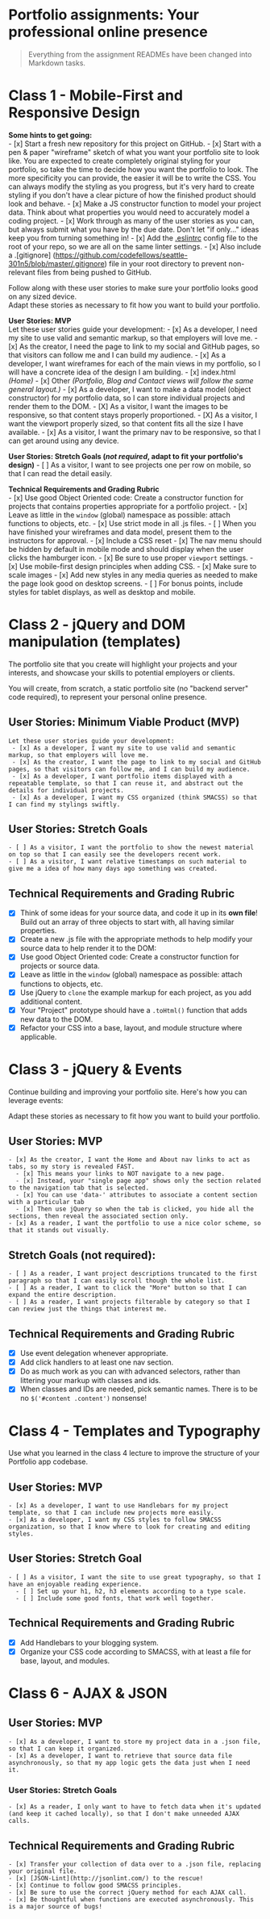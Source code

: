 # Portfolio assignments: Your professional online presence
> Everything from the assignment READMEs have been changed into Markdown tasks.

# Class 1 - Mobile-First and Responsive Design

  **Some hints to get going:**  
    - [x] Start a fresh new repository for this project on GitHub.
    - [x] Start with a pen & paper "wireframe" sketch of what you want your portfolio site to look like. You are expected to create completely original styling for your portfolio, so take the time to decide how you want the portfolio to look. The more specificity you can provide, the easier it will be to write the CSS. You can always modify the styling as you progress, but it's very hard to create styling if you don't have a clear picture of how the finished product should look and behave.
    - [x] Make a JS constructor function to model your project data. Think about what properties you would need to accurately model a coding project.
    - [x] Work through as many of the user stories as you can, but always submit what you have by the due date. Don't let "if only..." ideas keep you from turning something in!
    - [x] Add the [.eslintrc]() config file to the root of your repo, so we are all on the same linter settings.
    - [x] Also include a .[gitignore] (https://github.com/codefellows/seattle-301n5/blob/master/.gitignore) file in your root directory to prevent non-relevant files from being pushed to GitHub.

  Follow along with these user stories to make sure your portfolio looks good on any sized device.  
  Adapt these stories as necessary to fit how you want to build your portfolio.

  **User Stories: MVP**  
    Let these user stories guide your development:
      - [x] As a developer, I need my site to use valid and semantic markup, so that employers will love me.
      - [x] As the creator, I need the page to link to my social and GitHub pages, so that visitors can follow me and I can build my audience.
      - [x] As a developer, I want wireframes for each of the main views in my portfolio, so I will have a concrete idea of the design I am building.
        - [x] index.html _(Home)_
        - [x] Other _(Portfolio, Blog and Contact views will follow the same general layout.)_
      - [x] As a developer, I want to make a data model (object constructor) for my portfolio data, so I can store individual projects and render them to the DOM.
      - [X] As a visitor, I want the images to be responsive, so that content stays properly proportioned.
      - [X] As a visitor, I want the viewport properly sized, so that content fits all the size I have available.
      - [x] As a visitor, I want the primary nav to be responsive, so that I can get around using any device.

  **User Stories: Stretch Goals (*not required*, adapt to fit your portfolio's design)**
    - [ ] As a visitor, I want to see projects one per row on mobile, so that I can read the detail easily.

  **Technical Requirements and Grading Rubric**  
    - [x] Use good Object Oriented code: Create a constructor function for projects that contains properties appropriate for a portfolio project.
    - [x] Leave as little in the `window` (global) namespace as possible: attach functions to objects, etc.
    - [x] Use strict mode in all .js files.
    - [ ] When you have finished your wireframes and data model, present them to the instructors for approval.
    - [x] Include a CSS reset
    - [x] The nav menu should be hidden by default in mobile mode and should display when the user clicks the hamburger icon.
    - [x] Be sure to use proper `viewport` settings.
    - [x] Use mobile-first design principles when adding CSS.
      - [x] Make sure to scale images
    - [x] Add new styles in any media queries as needed to make the page look good on desktop screens.
    - [ ] For bonus points, include styles for tablet displays, as well as desktop and mobile.

# Class 2 - jQuery and DOM manipulation (templates)

  The portfolio site that you create will highlight your projects and your interests, and showcase your skills to potential employers or clients.

  You will create, from scratch, a static portfolio site (no "backend server" code required), to represent your personal online presence.

  ## User Stories: Minimum Viable Product (MVP)
    Let these user stories guide your development:
     - [x] As a developer, I want my site to use valid and semantic markup, so that employers will love me.
     - [x] As the creator, I want the page to link to my social and GitHub pages, so that visitors can follow me, and I can build my audience.
     - [x] As a developer, I want portfolio items displayed with a repeatable template, so that I can reuse it, and abstract out the details for individual projects.
     - [x] As a developer, I want my CSS organized (think SMACSS) so that I can find my stylings swiftly.

  ## User Stories: Stretch Goals
    - [ ] As a visitor, I want the portfolio to show the newest material on top so that I can easily see the developers recent work.
    - [ ] As a visitor, I want relative timestamps on such material to give me a idea of how many days ago something was created.

  ## Technical Requirements and Grading Rubric
  - [x] Think of some ideas for your source data, and code it up in its **own file**! Build out an array of three objects to start with, all having similar properties.
  - [x] Create a new .js file with the appropriate methods to help modify your source data to help render it to the DOM:
  - [x] Use good Object Oriented code: Create a constructor function for projects or source data.
  - [x] Leave as little in the `window` (global) namespace as possible: attach functions to objects, etc.
  - [x] Use jQuery to `clone` the example markup for each project, as you add additional content.
  - [x] Your "Project" prototype should have a `.toHtml()` function that adds new data to the DOM.
  - [x] Refactor your CSS into a base, layout, and module structure where applicable.

# Class 3 - jQuery & Events
  Continue building and improving your portfolio site. Here's how you can leverage events:

  Adapt these stories as necessary to fit how you want to build your portfolio.

  ## User Stories: MVP
    - [x] As the creator, I want the Home and About nav links to act as tabs, so my story is revealed FAST.
      - [x] This means your links to NOT navigate to a new page.
      - [x] Instead, your "single page app" shows only the section related to the navigation tab that is selected.
      - [x] You can use 'data-' attributes to associate a content section with a particular tab
      - [x] Then use jQuery so when the tab is clicked, you hide all the sections, then reveal the associated section only.
    - [x] As a reader, I want the portfolio to use a nice color scheme, so that it stands out visually.

  ## Stretch Goals (not required):
    - [ ] As a reader, I want project descriptions truncated to the first paragraph so that I can easily scroll though the whole list.
    - [ ] As a reader, I want to click the "More" button so that I can expand the entire description.
    - [ ] As a reader, I want projects filterable by category so that I can review just the things that interest me.

  ## Technical Requirements and Grading Rubric
  - [x] Use event delegation whenever appropriate.
  - [x] Add click handlers to at least one nav section.
  - [x] Do as much work as you can with advanced selectors, rather than littering your markup with classes and ids.
  - [x] When classes and IDs are needed, pick semantic names. There is to be no `$('#content .content')` nonsense!

# Class 4 - Templates and Typography

  Use what you learned in the class 4 lecture to improve the structure of your Portfolio app codebase.

  ## User Stories: MVP
    - [x] As a developer, I want to use Handlebars for my project template, so that I can include new projects more easily.
    - [x] As a developer, I want my CSS styles to follow SMACSS organization, so that I know where to look for creating and editing styles.

  ## User Stories: Stretch Goal
    - [ ] As a visitor, I want the site to use great typography, so that I have an enjoyable reading experience.
      - [ ] Set up your h1, h2, h3 elements according to a type scale.
      - [ ] Include some good fonts, that work well together.

  ## Technical Requirements and Grading Rubric
 - [x] Add Handlebars to your blogging system.
 - [x] Organize your CSS code according to SMACSS, with at least a file for base, layout, and modules.

# Class 6 - AJAX & JSON

  ## User Stories: MVP
    - [x] As a developer, I want to store my project data in a .json file, so that I can keep it organized.
    - [x] As a developer, I want to retrieve that source data file asynchronously, so that my app logic gets the data just when I need it.

  ### User Stories: Stretch Goals
    - [x] As a reader, I only want to have to fetch data when it's updated (and keep it cached locally), so that I don't make unneeded AJAX calls.

  ## Technical Requirements and Grading Rubric
    - [x] Transfer your collection of data over to a .json file, replacing your original file.
    - [x] [JSON-Lint](http://jsonlint.com/) to the rescue!
    - [x] Continue to follow good SMACSS principles.
    - [x] Be sure to use the correct jQuery method for each AJAX call.
    - [x] Be thoughtful when functions are executed asynchronously. This is a major source of bugs!
